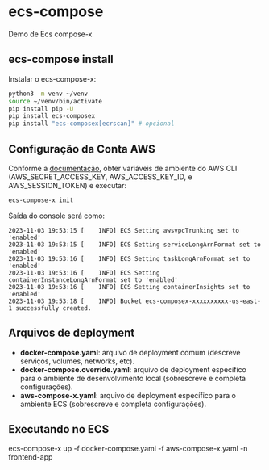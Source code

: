 # ecs-compose
Demo de Ecs compose-x

## ecs-compose install

Instalar o ecs-compose-x:

```sh
python3 -m venv ~/venv
source ~/venv/bin/activate
pip install pip -U
pip install ecs-composex
pip install "ecs-composex[ecrscan]" # opcional
```

## Configuração da Conta AWS

Conforme a [documentação](https://docs.compose-x.io/requisites.html#aws-account-configuration), obter variáveis de ambiente do AWS CLI (AWS_SECRET_ACCESS_KEY, AWS_ACCESS_KEY_ID, e AWS_SESSION_TOKEN) e executar:

```sh
ecs-compose-x init
```

Saída do console será como:

```
2023-11-03 19:53:15 [    INFO] ECS Setting awsvpcTrunking set to 'enabled'
2023-11-03 19:53:15 [    INFO] ECS Setting serviceLongArnFormat set to 'enabled'
2023-11-03 19:53:16 [    INFO] ECS Setting taskLongArnFormat set to 'enabled'
2023-11-03 19:53:16 [    INFO] ECS Setting containerInstanceLongArnFormat set to 'enabled'
2023-11-03 19:53:16 [    INFO] ECS Setting containerInsights set to 'enabled'
2023-11-03 19:53:18 [    INFO] Bucket ecs-composex-xxxxxxxxxx-us-east-1 successfully created.
```

## Arquivos de deployment

* **docker-compose.yaml**: arquivo de deployment comum (descreve serviços, volumes, networks, etc).
* **docker-compose.override.yaml**: arquivo de deployment específico para o ambiente de desenvolvimento local (sobrescreve e completa configurações).
* **aws-compose-x.yaml**: arquivo de deployment específico para o ambiente ECS (sobrescreve e completa configurações).

## Executando no ECS

ecs-compose-x up -f docker-compose.yaml -f aws-compose-x.yaml -n frontend-app
